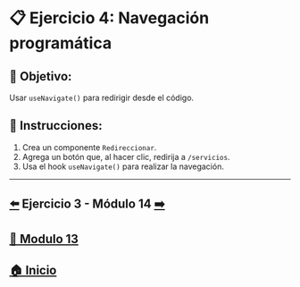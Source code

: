 # 📋 Ejercicio 4: Navegación programática

## 🎯 Objetivo:
Usar `useNavigate()` para redirigir desde el código.

## 📝 Instrucciones:
1. Crea un componente `Redireccionar`.
2. Agrega un botón que, al hacer clic, redirija a `/servicios`.
3. Usa el hook `useNavigate()` para realizar la navegación.
---

## [⬅️](../Ejercicios/Ejercicio_3.md) Ejercicio 3 - Módulo 14 [➡️](../../Modulo_14:_Consumo_de_APIs_con_fetch_o_Axios/Modulo_14.md) 
## [📄 Modulo 13](../Modulo_13.md)
## [🏠 Inicio](../../README.md)
